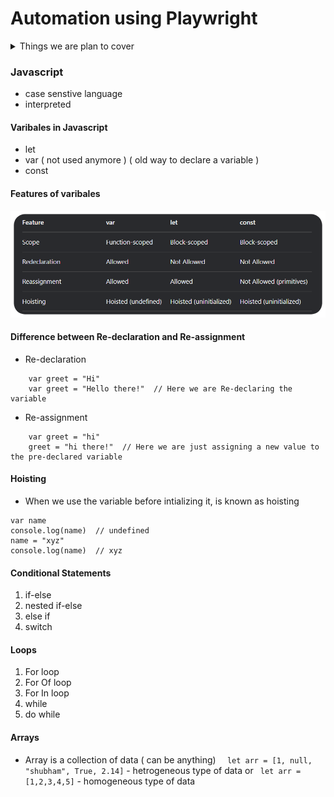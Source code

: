 # Automation using Playwright

<details>
<summary>Things we are plan to cover</summary>

- [ ] Javascript
    - [x] Basic JS : 02/05/25 - 02/05/25
    - [ ] Functions
    - [ ] Intermediate JS

- [ ] Typescript
    - [ ] Baisc TS
    - [ ] Interfaces
    - [ ] Enums
    - [ ] Generics

- [ ] Playwright
    - [ ] Basic Playwright
    - [ ] Locators
    - [ ] Chained locators


</details>

### Javascript

- case senstive language
- interpreted

#### Varibales in Javascript
- let
- var ( not used anymore ) ( old way to declare a variable )
- const

#### Features of varibales
![Variable features difference](assets/differentVarFeatures.png)


#### Difference between Re-declaration and Re-assignment
- Re-declaration 
```
    var greet = "Hi"
    var greet = "Hello there!"  // Here we are Re-declaring the variable
```
- Re-assignment
```
    var greet = "hi"
    greet = "hi there!"  // Here we are just assigning a new value to the pre-declared variable
```

#### Hoisting 
* When we use the variable before intializing it, is known as hoisting
``` 
var name
console.log(name)  // undefined
name = "xyz"
console.log(name)  // xyz
```

#### Conditional Statements

1. if-else
2. nested if-else
3. else if
4. switch


#### Loops

1. For loop
2. For Of loop
3. For In loop
4. while
5. do while

#### Arrays

- Array is a collection of data ( can be anything)
`  let arr = [1, null, "shubham", True, 2.14]`  - hetrogeneous type of data
or 
` let arr = [1,2,3,4,5]`  - homogeneous type of data
